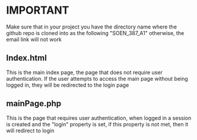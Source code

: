 # IMPORTANT
Make sure that in your project you have the directory name where the github repo is cloned into as the following "SOEN_387_A1" otherwise, the email link will not work

## Index.html
This is the main index page, the page that does not require user authentication. If the user attempts to access the main page without being logged in, they will be redirected to the login page

## mainPage.php
This is the page that requires user authentication, when logged in a session is created and the "login" property is set, if this property is not met, then it will redirect to login